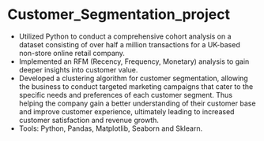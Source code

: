 # Customer_Segmentation_project
- Utilized Python to conduct a comprehensive cohort analysis on a dataset consisting of over half a million transactions for a UK-based non-store online retail company.
- Implemented an RFM (Recency, Frequency, Monetary) analysis to gain deeper insights into customer value.
- Developed a clustering algorithm for customer segmentation, allowing the business to conduct targeted marketing campaigns that cater to the specific needs and preferences of each customer segment. Thus helping the company gain a better understanding of their customer base and improve customer experience, ultimately leading to increased customer satisfaction and revenue growth.
- Tools: Python, Pandas, Matplotlib, Seaborn and Sklearn.

